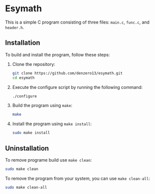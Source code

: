 # Esymath

This is a simple C program consisting of three files: `main.c`, `func.c`, and `header.h`.

## Installation

To build and install the program, follow these steps:

1. Clone the repository:

    ```bash
    git clone https://github.com/denzero13/esymath.git
    cd esymath
    ```
2. Execute the configure script by running the following command:

    ```bash
    ./configure
    ```

3. Build the program using `make`:

    ```bash
    make
    ```

4. Install the program using `make install`:

    ```bash
    sudo make install
    ```

## Uninstallation
To remove programe build use `make clean`:

```bash
sudo make clean
```
To remove the program from your system, you can use `make clean-all`:

```bash
sudo make clean-all
